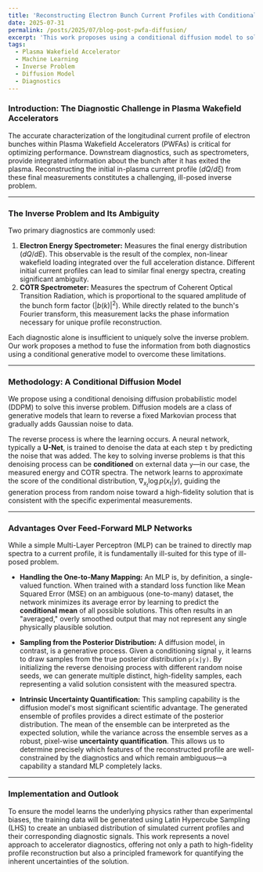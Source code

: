 ```yaml
---
title: 'Reconstructing Electron Bunch Current Profiles with Conditional Diffusion Models'
date: 2025-07-31
permalink: /posts/2025/07/blog-post-pwfa-diffusion/
excerpt: 'This work proposes using a conditional diffusion model to solve the ill-posed inverse problem of reconstructing electron bunch current profiles from downstream diagnostics in plasma wakefield accelerators.'
tags:
  - Plasma Wakefield Accelerator
  - Machine Learning
  - Inverse Problem
  - Diffusion Model
  - Diagnostics
---
```


### Introduction: The Diagnostic Challenge in Plasma Wakefield Accelerators

The accurate characterization of the longitudinal current profile of electron bunches within Plasma Wakefield Accelerators (PWFAs) is critical for optimizing performance. Downstream diagnostics, such as spectrometers, provide integrated information about the bunch after it has exited the plasma. Reconstructing the initial in-plasma current profile ($dQ/d\xi$) from these final measurements constitutes a challenging, ill-posed inverse problem.

---
### The Inverse Problem and Its Ambiguity

Two primary diagnostics are commonly used:
1.  **Electron Energy Spectrometer:** Measures the final energy distribution ($dQ/dE$). This observable is the result of the complex, non-linear wakefield loading integrated over the full acceleration distance. Different initial current profiles can lead to similar final energy spectra, creating significant ambiguity.
2.  **COTR Spectrometer:** Measures the spectrum of Coherent Optical Transition Radiation, which is proportional to the squared amplitude of the bunch form factor ($|b(k)|^2$). While directly related to the bunch's Fourier transform, this measurement lacks the phase information necessary for unique profile reconstruction.

Each diagnostic alone is insufficient to uniquely solve the inverse problem. Our work proposes a method to fuse the information from both diagnostics using a conditional generative model to overcome these limitations.

---
### Methodology: A Conditional Diffusion Model

We propose using a conditional denoising diffusion probabilistic model (DDPM) to solve this inverse problem. Diffusion models are a class of generative models that learn to reverse a fixed Markovian process that gradually adds Gaussian noise to data.

The reverse process is where the learning occurs. A neural network, typically a **U-Net**, is trained to denoise the data at each step `t` by predicting the noise that was added. The key to solving inverse problems is that this denoising process can be **conditioned** on external data `y`—in our case, the measured energy and COTR spectra. The network learns to approximate the score of the conditional distribution, $\nabla_{x_t} \log p(x_t|y)$, guiding the generation process from random noise toward a high-fidelity solution that is consistent with the specific experimental measurements.

---
### Advantages Over Feed-Forward MLP Networks

While a simple Multi-Layer Perceptron (MLP) can be trained to directly map spectra to a current profile, it is fundamentally ill-suited for this type of ill-posed problem.

* **Handling the One-to-Many Mapping:** An MLP is, by definition, a single-valued function. When trained with a standard loss function like Mean Squared Error (MSE) on an ambiguous (one-to-many) dataset, the network minimizes its average error by learning to predict the **conditional mean** of all possible solutions. This often results in an "averaged," overly smoothed output that may not represent any single physically plausible solution.

* **Sampling from the Posterior Distribution:** A diffusion model, in contrast, is a generative process. Given a conditioning signal `y`, it learns to draw samples from the true posterior distribution `p(x|y)`. By initializing the reverse denoising process with different random noise seeds, we can generate multiple distinct, high-fidelity samples, each representing a valid solution consistent with the measured spectra.

* **Intrinsic Uncertainty Quantification:** This sampling capability is the diffusion model's most significant scientific advantage. The generated ensemble of profiles provides a direct estimate of the posterior distribution. The mean of the ensemble can be interpreted as the expected solution, while the variance across the ensemble serves as a robust, pixel-wise **uncertainty quantification**. This allows us to determine precisely which features of the reconstructed profile are well-constrained by the diagnostics and which remain ambiguous—a capability a standard MLP completely lacks.

---
### Implementation and Outlook

To ensure the model learns the underlying physics rather than experimental biases, the training data will be generated using Latin Hypercube Sampling (LHS) to create an unbiased distribution of simulated current profiles and their corresponding diagnostic signals. This work represents a novel approach to accelerator diagnostics, offering not only a path to high-fidelity profile reconstruction but also a principled framework for quantifying the inherent uncertainties of the solution.
